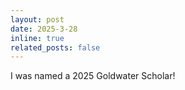 ```yaml
---
layout: post
date: 2025-3-28
inline: true
related_posts: false
---
```


I was named a 2025 Goldwater Scholar!
